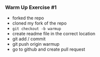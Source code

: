 ### Warm Up Exercise #1

- forked the repo
- cloned my fork of the repo
- `git checkout -b warmup`
- create readme file in the correct location
- git add / commit
- git push origin warmup
- go to github and create pull request

